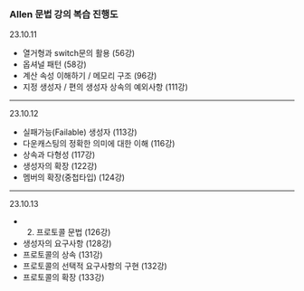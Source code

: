 ### Allen 문법 강의 복습 진행도
23.10.11
- 열거형과 switch문의 활용 (56강)
- 옵셔널 패턴 (58강)
- 계산 속성 이해하기 / 메모리 구조 (96강)
- 지정 생성자 / 편의 생성자 상속의 예외사항 (111강)
---
23.10.12
- 실패가능(Failable) 생성자 (113강)
- 다운캐스팅의 정확한 의미에 대한 이해 (116강)
- 상속과 다형성 (117강)
- 생성자의 확장 (122강)
- 멤버의 확장(중첩타입) (124강)
---
23.10.13
- 2) 프로토콜 문법 (126강)
- 생성자의 요구사항 (128강)
- 프로토콜의 상속 (131강)
- 프로토콜의 선택적 요구사항의 구현 (132강)
- 프로토콜의 확장 (133강)